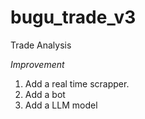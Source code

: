 # bugu_trade_v3
Trade Analysis

*Improvement*
1. Add a real time scrapper.
2. Add a bot
3. Add a LLM model
